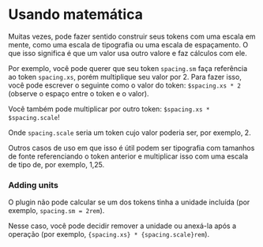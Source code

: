 # Usando matemática

Muitas vezes, pode fazer sentido construir seus tokens com uma escala em mente, como uma escala de tipografia ou uma escala de espaçamento. O que isso significa é que um valor usa outro valore e faz cálculos com ele.

Por exemplo, você pode querer que seu token `spacing.sm` faça referência ao token `spacing.xs`, porém multiplique seu valor por 2. Para fazer isso, você pode escrever o seguinte como o valor do token: `$spacing.xs * 2` (observe o espaço entre o token e o valor).

Você também pode multiplicar por outro token: `$spacing.xs * $spacing.scale`!

Onde `spacing.scale` seria um token cujo valor poderia ser, por exemplo, 2.

Outros casos de uso em que isso é útil podem ser tipografia com tamanhos de fonte referenciando o token anterior e multiplicar isso com uma escala de tipo de, por exemplo, 1,25.

### Adding units
O plugin não pode calcular se um dos tokens tinha a unidade incluída (por exemplo, `spacing.sm = 2rem`). 

Nesse caso, você pode decidir remover a unidade ou anexá-la após a operação (por exemplo, `{spacing.xs} * {spacing.scale}rem`).